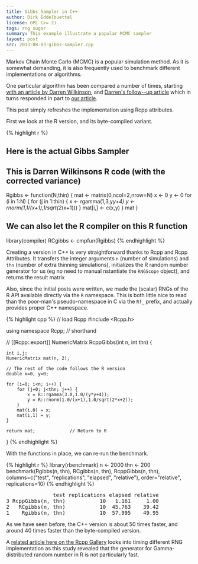```yaml
---
title: Gibbs Sampler in C++
author: Dirk Eddelbuettel
license: GPL (>= 2)
tags: rng sugar 
summary: This example illustrate a popular MCMC sampler
layout: post
src: 2013-08-03-gibbs-sampler.cpp
---
```

Markov Chain Monte Carlo (MCMC) is a popular simulation method. As
it is somewhat demanding, it is also frequently used to benchmark
different implementations or algorithms.

One particular algorithm has been compared a number of times, starting
[with an article by Darren Wilkinson](http://darrenjw.wordpress.com/2010/04/28/mcmc-programming-in-r-python-java-and-c/),
and [Darren's follow--up article](http://darrenjw.wordpress.com/2011/07/16/gibbs-sampler-in-various-languages-revisited/) 
which in turns responded in part to 
[our article](http://dirk.eddelbuettel.com/blog/2011/07/14/).

This post simply refreshes the implementation using Rcpp attributes.

First we look at the R version, and its byte-compiled variant.



{% highlight r %}
## Here is the actual Gibbs Sampler
## This is Darren Wilkinsons R code (with the corrected variance)
Rgibbs <- function(N,thin) {
    mat <- matrix(0,ncol=2,nrow=N)
    x <- 0
    y <- 0
    for (i in 1:N) {
        for (j in 1:thin) {
            x <- rgamma(1,3,y*y+4)
            y <- rnorm(1,1/(x+1),1/sqrt(2*(x+1)))
        }
        mat[i,] <- c(x,y)
    }
    mat
}

## We can also let the R compiler on this R function
library(compiler)
RCgibbs <- cmpfun(Rgibbs)
{% endhighlight %}


Creating a version in C++ is very straightforward thanks to Rcpp and
Rcpp Attributes. It transfers the integer arguments `n` (number of
simulations) and `thn` (number of extra thinning simulations),
initializes the R random number generator for us (eg no need to manual
nstantiate the `RNGScope` object), and returns the result matrix

Also, since the initial posts were written, we made the (scalar) RNGs
of the R API available directly via the `R` namespace. This is both
little nice to read than the poor-man's pseudo-namespace in C via the
`Rf_` prefix, and actually provides proper C++ namespace.

{% highlight cpp %}
// load Rcpp
#include <Rcpp.h>

using namespace Rcpp;		// shorthand

// [[Rcpp::export]]
NumericMatrix RcppGibbs(int n, int thn) {

    int i,j;
    NumericMatrix mat(n, 2);

    // The rest of the code follows the R version
    double x=0, y=0;

    for (i=0; i<n; i++) {
        for (j=0; j<thn; j++) {
            x = R::rgamma(3.0,1.0/(y*y+4));
            y = R::rnorm(1.0/(x+1),1.0/sqrt(2*x+2));
        }
        mat(i,0) = x;
        mat(i,1) = y;
    }

    return mat;             // Return to R
}
{% endhighlight %}


With the functions in place, we can re-run the benchmark.

{% highlight r %}
library(rbenchmark)
n <- 2000
thn <- 200
benchmark(Rgibbs(n, thn),
          RCgibbs(n, thn),
          RcppGibbs(n, thn),
          columns=c("test", "replications", "elapsed", "relative"),
          order="relative",
          replications=10)
{% endhighlight %}



<pre class="output">
               test replications elapsed relative
3 RcppGibbs(n, thn)           10   1.161     1.00
2   RCgibbs(n, thn)           10  45.763    39.42
1    Rgibbs(n, thn)           10  57.995    49.95
</pre>


As we have seen before, the C++ version is about 50 times faster,
and around 40 times faster than the byte-compiled version. 

A [related article here on the Rcpp Gallery](http://gallery.rcpp.org/articles/timing-rngs/)
looks into timing different RNG implementation as this study revealed
that the generator for Gamma-distributed random number in R is not
particularly fast.  
